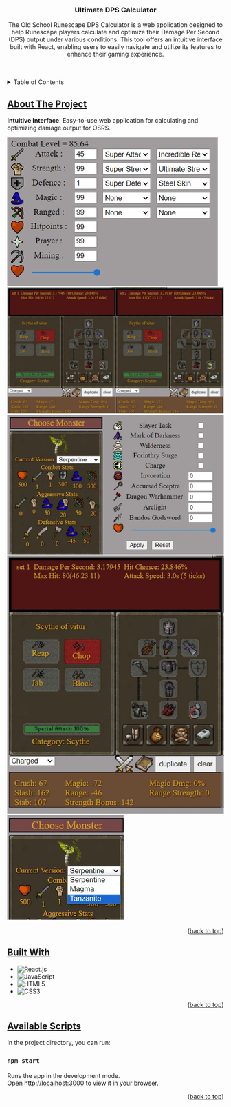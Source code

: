<a name="readme-top"></a>

<!-- PROJECT LOGO -->
<br />
<div align="center">
  <a href="https://github.com/othneildrew/Best-README-Template">
  </a>

  <h3 align="center">Ultimate DPS Calculator</h3>

  <p align="center">
The Old School Runescape DPS Calculator is a web application designed to help Runescape players calculate and optimize their Damage Per Second (DPS) output under various conditions. This tool offers an intuitive interface built with React, enabling users to easily navigate and utilize its features to enhance their gaming experience.
    <br />
    <br />
    <br />
  </p>
</div>



<!-- TABLE OF CONTENTS -->
<details>
  <summary>Table of Contents</summary>
  <ol>
    <li><a href="#about-the-project">About The Project</a></li>
    <li><a href="#built-with">Built With</a></li>
    <li><a href="#avaliable-scripts">Avaliable Scripts</a></li>
  </ol>
</details>



<!-- ABOUT THE PROJECT -->
## [About The Project]()

**Intuitive Interface**: Easy-to-use web application for calculating and optimizing damage output for OSRS.

[![DashboardDesktop][product-screenshot-1]]()
[![DashboardDesktop][product-screenshot-2]]()
[![DashboardDesktop][product-screenshot-3]]()
[![DashboardDesktop][product-screenshot-4]]()
[![DashboardDesktop][product-screenshot-5]]()

<p align="right">(<a href="#readme-top">back to top</a>)</p>



## [Built With]()

* ![React.js](https://img.shields.io/badge/ReactJS-20232A?style=flat&logo=react&logoColor=61DAFB)
* ![JavaScript](https://img.shields.io/badge/JavaScript-ES6+-yellow)
* ![HTML5](https://img.shields.io/badge/HTML5-%23E34F26.svg?style=flat&logo=html5&logoColor=white)
* ![CSS3](https://img.shields.io/badge/CSS3-%231572B6.svg?style=flat&logo=css3&logoColor=white)


<p align="right">(<a href="#readme-top">back to top</a>)</p>

## [Available Scripts]()

In the project directory, you can run:

### `npm start`

Runs the app in the development mode.\
Open [http://localhost:3000](http://localhost:3000) to view it in your browser.

<p align="right">(<a href="#readme-top">back to top</a>)</p>



<!-- MARKDOWN LINKS & IMAGES -->
<!-- https://www.markdownguide.org/basic-syntax/#reference-style-links -->
[issues-shield]: https://img.shields.io/github/issues/othneildrew/Best-README-Template.svg?style=for-the-badge
[issues-url]: https://github.com/othneildrew/Best-README-Template/issues
[license-shield]: https://img.shields.io/github/license/othneildrew/Best-README-Template.svg?style=for-the-badge
[license-url]: https://github.com/othneildrew/Best-README-Template/blob/master/LICENSE.txt
[linkedin-shield]: https://img.shields.io/badge/-LinkedIn-black.svg?style=for-the-badge&logo=linkedin&colorB=555
[linkedin-url]: https://linkedin.com/in/othneildrew
[product-screenshot-1]: static/1.JPG
[product-screenshot-2]: static/2.JPG
[product-screenshot-3]: static/3.JPG
[product-screenshot-4]: static/4.JPG
[product-screenshot-5]: static/5.JPG
[product-screenshot-6]: static/6.gif
[Svelte.dev]: https://img.shields.io/badge/Svelte-4A4A55?style=for-the-badge&logo=svelte&logoColor=FF3E00
[Svelte-url]: https://svelte.dev/
[Laravel.com]: https://img.shields.io/badge/Laravel-FF2D20?style=for-the-badge&logo=laravel&logoColor=white
[Laravel-url]: https://laravel.com

[Bootstrap.com]: https://img.shields.io/badge/Bootstrap-563D7C?style=for-the-badge&logo=bootstrap&logoColor=white
[Bootstrap-url]: https://getbootstrap.com
[Figma.com]: https://img.shields.io/badge/figma-%23F24E1E.svg?style=for-the-badge&logo=figma&logoColor=white
[Figma-url]: https://www.figma.com/
[JavaScript.js]: https://img.shields.io/badge/javascript-%23323330.svg?style=for-the-badge&logo=javascript&logoColor=%23F7DF1E
[JavaScript-url]: https://www.w3schools.com/Js/
[CSS3.css]: https://img.shields.io/badge/css3-%231572B6.svg?style=for-the-badge&logo=css3&logoColor=white
[CSS3-url]: https://www.w3schools.com/css/default.asp
[HTML5.html]: https://img.shields.io/badge/html5-%23E34F26.svg?style=for-the-badge&logo=html5&logoColor=white
[HTML5-url]: https://www.w3schools.com/html/default.asp
[Python.org]: https://img.shields.io/badge/python-3670A0?style=for-the-badge&logo=python&logoColor=ffdd54
[Python-url]: https://www.python.org/
[SQLite.org]: https://img.shields.io/badge/sqlite-%2307405e.svg?style=for-the-badge&logo=sqlite&logoColor=white
[SQLite-url]: https://www.sqlite.org/index.html
[React.js]: https://img.shields.io/badge/react-black?style=for-the-badge&logo=react&logoColor=white
[React-url]: https://react.dev/
[Django.org]: https://img.shields.io/badge/Django-092E20?style=for-the-badge&logo=django&logoColor=green
[Django-url]: https://www.djangoproject.com/
[Next.js]: https://img.shields.io/badge/next.js-000000?style=for-the-badge&logo=nextdotjs&logoColor=white
[Next-url]: https://nextjs.org/